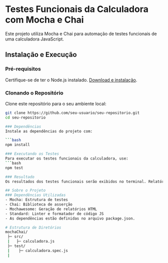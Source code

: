 # Testes Funcionais da Calculadora com Mocha e Chai

Este projeto utiliza Mocha e Chai para automação de testes funcionais de uma calculadora JavaScript.

## Instalação e Execução

### Pré-requisitos

Certifique-se de ter o Node.js instalado. [Download e instalação](https://nodejs.org/).

### Clonando o Repositório

Clone este repositório para o seu ambiente local:

```bash
git clone https://github.com/seu-usuario/seu-repositorio.git
cd seu-repositorio

### Dependências
Instale as dependências do projeto com:

```bash
npm install

### Executando os Testes
Para executar os testes funcionais da calculadora, use:
```bash
npm test

### Resultado
Os resultados dos testes funcionais serão exibidos no terminal. Relatórios HTML dos testes também podem ser gerados usando o Mochawesome, se configurado.

## Sobre o Projeto
### Dependências Utilizadas
- Mocha: Estrutura de testes
- Chai: Biblioteca de asserção
- Mochawesome: Geração de relatórios HTML
- Standard: Linter e formatador de código JS
- As dependências estão definidas no arquivo package.json.

# Estrutura de Diretórios
mochaChai/
 ├─ src/
 |   ├─ calculadora.js
 ├─ test/   
 |    ├─ calculadora.spec.js
 |